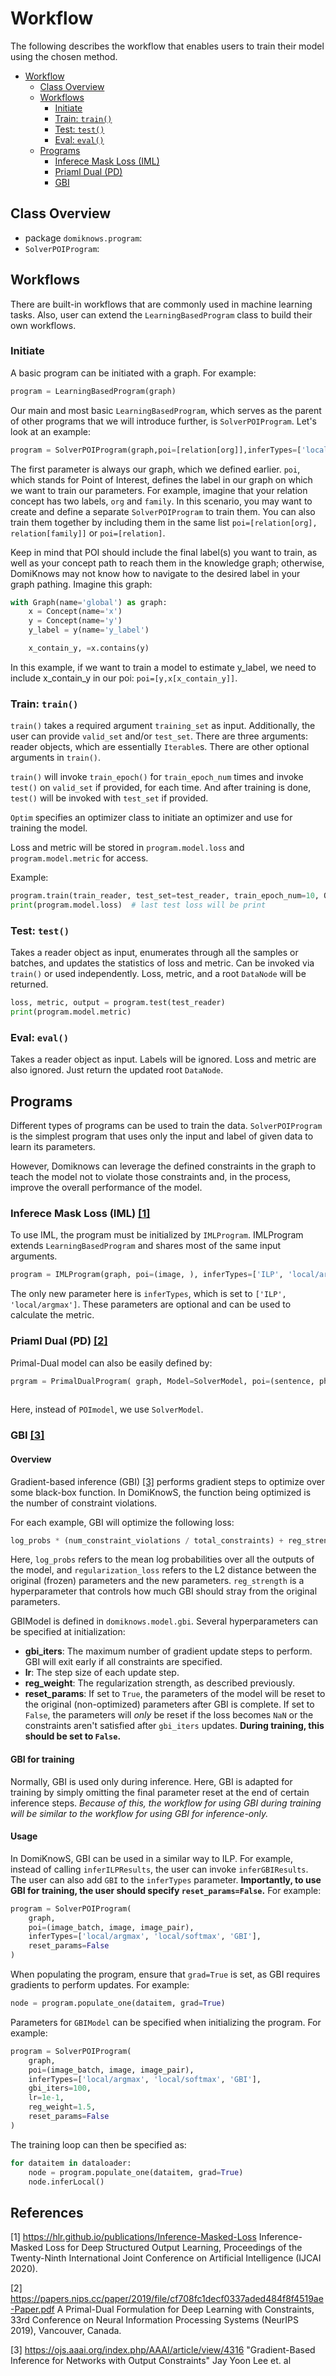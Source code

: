 # Workflow

The following describes the workflow that enables users to train their model using the chosen method.

- [Workflow](#workflow)
  - [Class Overview](#class-overview)
  - [Workflows](#workflows)
    - [Initiate](#initiate)
    - [Train: `train()`](#train-train)
    - [Test: `test()`](#test-test)
    - [Eval: `eval()`](#eval-eval)
  - [Programs](#Programs)
    - [Inferece Mask Loss (IML)](#inferece-mask-loss-iml-1)
    - [Priaml Dual (PD)](#priaml-dual-pd-2)
    - [GBI](#gbi)
    
## Class Overview

- package `domiknows.program`:
- `SolverPOIProgram`:

## Workflows

There are built-in workflows that are commonly used in machine learning tasks. Also, user can extend the `LearningBasedProgram` class to build their own workflows.

### Initiate

A basic program can be initiated with a graph. For example:

```python
program = LearningBasedProgram(graph)
```

Our main and most basic `LearningBasedProgram`, which serves as the parent of other programs that we will introduce further, is `SolverPOIProgram`. Let's look at an example:

```python
program = SolverPOIProgram(graph,poi=[relation[org]],inferTypes=['local/softmax'], loss=MacroAverageTracker(NBCrossEntropyLoss()))
```

The first parameter is always our graph, which we defined earlier. `poi`, which stands for Point of Interest, defines the label in our graph on which we want to train our parameters. For example, imagine that your relation concept has two labels, `org` and `family`. In this scenario, you may want to create and define a separate `SolverPOIProgram` to train them. You can also train them together by including them in the same list `poi=[relation[org], relation[family]]` or `poi=[relation]`.

Keep in mind that POI should include the final label(s) you want to train, as well as your concept path to reach them in the knowledge graph; otherwise, DomiKnows may not know how to navigate to the desired label in your graph pathing. Imagine this graph:

```python
with Graph(name='global') as graph:
    x = Concept(name='x')
    y = Concept(name='y')
    y_label = y(name='y_label')

    x_contain_y, =x.contains(y)
```

In this example, if we want to train a model to estimate y_label, we need to include x_contain_y in our poi: `poi=[y,x[x_contain_y]]`.


### Train: `train()`

`train()` takes a required argument `training_set` as input. Additionally, the user can provide `valid_set` and/or `test_set`. There are three arguments: reader objects, which are essentially `Iterable`s. 
There are other optional arguments in `train()`.

`train()` will invoke `train_epoch()` for `train_epoch_num` times and invoke `test()` on `valid_set` if provided, for each time. And after training is done, `test()` will be invoked with `test_set` if provided.

`Optim` specifies an optimizer class to initiate an optimizer and use for training the model.

Loss and metric will be stored in `program.model.loss` and `program.model.metric` for access.

Example:

```python
program.train(train_reader, test_set=test_reader, train_epoch_num=10, Optim=torch.optim.Adam)
print(program.model.loss)  # last test loss will be print
```


### Test: `test()`

Takes a reader object as input, enumerates through all the samples or batches, and updates the statistics of loss and metric.
Can be invoked via `train()` or used independently.
Loss, metric, and a root `DataNode` will be returned.

```python
loss, metric, output = program.test(test_reader)
print(program.model.metric)
```

### Eval: `eval()`

Takes a reader object as input. Labels will be ignored. Loss and metric are also ignored. Just return the updated root `DataNode`.

## Programs

Different types of programs can be used to train the data. `SolverPOIProgram` is the simplest program that uses only the input and label of given data to learn its parameters.

However, Domiknows can leverage the defined constraints in the graph to teach the model not to violate those constraints and, in the process, improve the overall performance of the model.

### Inferece Mask Loss (IML) [[1]](#1)

To use IML, the program must be initialized by `IMLProgram`. IMLProgram extends `LearningBasedProgram` and shares most of the same input arguments.

```python
program = IMLProgram(graph, poi=(image, ), inferTypes=['ILP', 'local/argmax'], loss=..., metric=...})
```

The only new parameter here is `inferTypes`, which is set to `['ILP', 'local/argmax']`. These parameters are optional and can be used to calculate the metric.

### Priaml Dual (PD) [[2]](#2)

Primal-Dual model can also be easily defined by:

```python
prgram = PrimalDualProgram( graph, Model=SolverModel, poi=(sentence, phrase, pair), inferTypes=['local/argmax'],loss=..., metric=...)
            
```

Here, instead of `POImodel`, we use `SolverModel`.

### GBI [[3]](#3)

#### Overview
Gradient-based inference (GBI) [[3]](#3) performs gradient steps to optimize over some black-box function. In DomiKnowS, the function being optimized is the number of constraint violations.

For each example, GBI will optimize the following loss:
```python
log_probs * (num_constraint_violations / total_constraints) + reg_strength * regularization_loss
```

Here, `log_probs` refers to the mean log probabilities over all the outputs of the model, and `regularization_loss` refers to the L2 distance between the original (frozen) parameters and the new parameters. `reg_strength` is a hyperparameter that controls how much GBI should stray from the original parameters.

GBIModel is defined in `domiknows.model.gbi`. Several hyperparameters can be specified at initialization:

* **gbi_iters**: The maximum number of gradient update steps to perform. GBI will exit early if all constraints are specified.
* **lr**: The step size of each update step.
* **reg_weight**: The regularization strength, as described previously.
* **reset_params**: If set to `True`, the parameters of the model will be reset to the original (non-optimized) parameters after GBI is complete. If set to `False`, the parameters will *only* be reset if the loss becomes `NaN` or the constraints aren't satisfied after `gbi_iters` updates. **During training, this should be set to `False`.**

#### GBI for training
Normally, GBI is used only during inference. Here, GBI is adapted for training by simply omitting the final parameter reset at the end of certain inference steps. *Because of this, the workflow for using GBI during training will be similar to the workflow for using GBI for inference-only.*

#### Usage
In DomiKnowS, GBI can be used in a similar way to ILP. For example, instead of calling `inferILPResults`, the user can invoke `inferGBIResults`. The user can also add `GBI` to the `inferTypes` parameter. **Importantly, to use GBI for training, the user should specify `reset_params=False`.** For example:

```python
program = SolverPOIProgram(
    graph,
    poi=(image_batch, image, image_pair),
    inferTypes=['local/argmax', 'local/softmax', 'GBI'],
    reset_params=False
)
```

When populating the program, ensure that `grad=True` is set, as GBI requires gradients to perform updates. For example:
```python
node = program.populate_one(dataitem, grad=True)
```

Parameters for `GBIModel` can be specified when initializing the program. For example:
```python
program = SolverPOIProgram(
    graph,
    poi=(image_batch, image, image_pair),
    inferTypes=['local/argmax', 'local/softmax', 'GBI'],
    gbi_iters=100,
    lr=1e-1,
    reg_weight=1.5,
    reset_params=False
)
```

The training loop can then be specified as:
```python
for dataitem in dataloader:
    node = program.populate_one(dataitem, grad=True)
    node.inferLocal()
```

## References


<a id="1">[1] https://hlr.github.io/publications/Inference-Masked-Loss </a> 
Inference-Masked Loss for Deep Structured Output Learning, Proceedings of the Twenty-Ninth International Joint Conference on Artificial Intelligence (IJCAI 2020).


<a id="2">[2] https://papers.nips.cc/paper/2019/file/cf708fc1decf0337aded484f8f4519ae-Paper.pdf </a> 
A Primal-Dual Formulation for Deep Learning with Constraints, 33rd Conference on Neural Information Processing Systems (NeurIPS 2019), Vancouver, Canada.

<a id="3">[3] https://ojs.aaai.org/index.php/AAAI/article/view/4316 </a> 
"Gradient-Based Inference for Networks with Output Constraints" Jay Yoon Lee et. al
